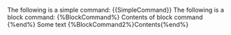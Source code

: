 The following is a simple command: {{SimpleCommand}}
The following is a block command:
{%BlockCommand%}
Contents of block command
{%end%}
Some text {%BlockCommand2%}Contents{%end%}